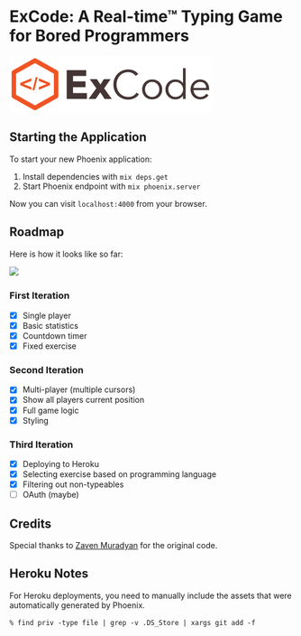 # ExCode: A Real-time™ Typing Game for Bored Programmers

![ExCodeLogo](https://raw.githubusercontent.com/benjamintanweihao/excode/master/priv/static/images/logo.png)

## Starting the Application

To start your new Phoenix application:

1. Install dependencies with `mix deps.get`
2. Start Phoenix endpoint with `mix phoenix.server`

Now you can visit `localhost:4000` from your browser.

## Roadmap

Here is how it looks like so far:

![](http://i.imgur.com/PujG2il.png)

### First Iteration

- [x] Single player 
- [x] Basic statistics
- [x] Countdown timer
- [x] Fixed exercise

### Second Iteration

- [x] Multi-player (multiple cursors)
- [x] Show all players current position
- [x] Full game logic
- [x] Styling

### Third Iteration

- [x] Deploying to Heroku
- [x] Selecting exercise based on programming language
- [x] Filtering out non-typeables
- [ ] OAuth (maybe)

## Credits

Special thanks to [Zaven Muradyan](https://github.com/voithos/swiftcode) for the original code.

## Heroku Notes

For Heroku deployments, you need to manually include the assets that were automatically generated by Phoenix.

```
% find priv -type file | grep -v .DS_Store | xargs git add -f
```


